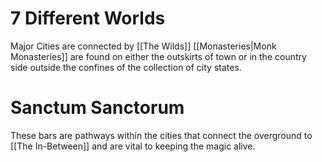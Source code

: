 # 7 Different Worlds

Major Cities are connected by [[The Wilds]]
[[Monasteries|Monk Monasteries]] are found on either the outskirts of town or in the country side outside the confines of the collection of city states. 

# Sanctum Sanctorum
These bars are pathways within the cities that connect the overground to [[The In-Between]] and are vital to keeping the magic alive.